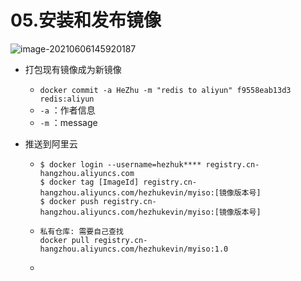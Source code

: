 # 05.安装和发布镜像

![image-20210606145920187](https://raw.githubusercontent.com/TWDH/Leetcode-From-Zero/pictures/img/image-20210606145920187.png)

- 打包现有镜像成为新镜像

  - `docker commit -a HeZhu -m "redis to aliyun" f9558eab13d3 redis:aliyun`
  - `-a` ：作者信息
  - `-m` ：message

- 推送到阿里云

  - ```shell
    $ docker login --username=hezhuk**** registry.cn-hangzhou.aliyuncs.com
    $ docker tag [ImageId] registry.cn-hangzhou.aliyuncs.com/hezhukevin/myiso:[镜像版本号]
    $ docker push registry.cn-hangzhou.aliyuncs.com/hezhukevin/myiso:[镜像版本号]
    ```

  - ```shell
    私有仓库: 需要自己查找
    docker pull registry.cn-hangzhou.aliyuncs.com/hezhukevin/myiso:1.0
    ```

  - 





























